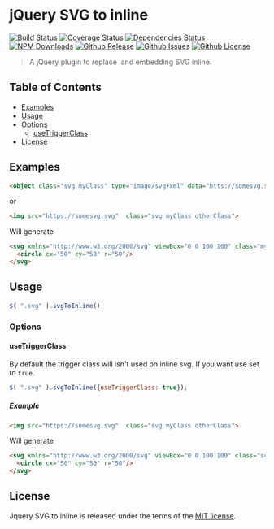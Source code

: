 # jQuery SVG to inline
[![Build Status](https://travis-ci.org/tiagoporto/jquery-svg-to-inline.svg)](https://travis-ci.org/tiagoporto/jquery-svg-to-inline)
[![Coverage Status](https://img.shields.io/coveralls/tiagoporto/jquery-svg-to-inline.svg)](https://coveralls.io/github/tiagoporto/jquery-svg-to-inline)
[![Dependencies Status](https://david-dm.org/tiagoporto/jquery-svg-to-inline.svg)](https://david-dm.org/tiagoporto/jquery-svg-to-inline)
[![NPM Downloads](https://img.shields.io/npm/dt/jquery-svg-to-inline.svg)](https://www.npmjs.com/package/jquery-svg-to-inline)
[![Github Release](https://img.shields.io/github/release/tiagoporto/jquery-svg-to-inline.svg)](https://github.com/tiagoporto/jquery-svg-to-inline/releases)
[![Github Issues](https://img.shields.io/github/issues/tiagoporto/jquery-svg-to-inline.svg)](https://github.com/tiagoporto/jquery-svg-to-inline/issues)
[![Github License](https://img.shields.io/github/license/tiagoporto/jquery-svg-to-inline.svg)](https://raw.githubusercontent.com/tiagoporto/jquery-svg-to-inline/master/LICENSE.md)

> A jQuery plugin to replace <image> and <objet> embedding SVG inline.


## Table of Contents

* [Examples](#examples)
* [Usage](#usage)
* [Options](#boilerplate)
    * [useTriggerClass](#usetriggerclass)
* [License](#license)


## Examples

```html
<object class="svg myClass" type="image/svg+xml" data="htts://somesvg.svg"></object>
```
or
```html
<img src="https://somesvg.svg"  class="svg myClass otherClass">
```

Will generate

```html
<svg xmlns="http://www.w3.org/2000/svg" viewBox="0 0 100 100" class="myClass otherClass">
  <circle cx="50" cy="50" r="50"/>
</svg>
```


## Usage

```js
$( ".svg" ).svgToInline();
```

### Options

#### useTriggerClass

By default the trigger class will isn't used on inline svg. If you want use set to `true`.

```js
$( ".svg" ).svgToInline({useTriggerClass: true});
```

##### Example

```html
<img src="https://somesvg.svg"  class="svg myClass otherClass">
```

Will generate

```html
<svg xmlns="http://www.w3.org/2000/svg" viewBox="0 0 100 100" class="svg myClass otherClass">
  <circle cx="50" cy="50" r="50"/>
</svg>
```


## License

Jquery SVG to inline is released under the terms of the [MIT license](http://opensource.org/licenses/MIT).
